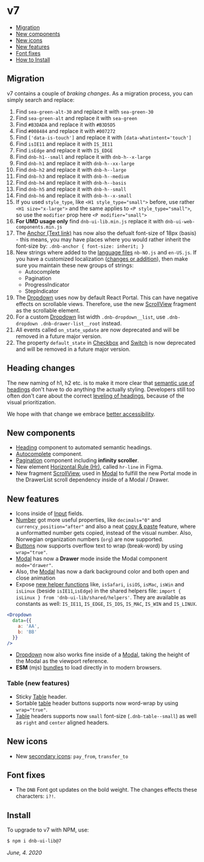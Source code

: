 # v7

- [Migration](#migration)
- [New components](#new-components)
- [New icons](#new-icons)
- [New features](#new-features)
- [Font fixes](#font-fixes)
- [How to Install](#install)

## Migration

v7 contains a couple of _braking changes_. As a migration process, you can simply search and replace:

1. Find `sea-green-alt-30` and replace it with `sea-green-30`
1. Find `sea-green-alt` and replace it with `sea-green`
1. Find `#B3DADA` and replace it with `#B3D5D5`
1. Find `#008484` and replace it with `#007272`
1. Find `['data-is-touch']` and replace it with `[data-whatintent='touch']`
1. Find `isIE11` and replace it with `IS_IE11`
1. Find `isEdge` and replace it with `IS_EDGE`
1. Find `dnb-h1--small` and replace it with `dnb-h--x-large`
1. Find `dnb-h1` and replace it with `dnb-h--xx-large`
1. Find `dnb-h2` and replace it with `dnb-h--large`
1. Find `dnb-h3` and replace it with `dnb-h--medium`
1. Find `dnb-h4` and replace it with `dnb-h--basis`
1. Find `dnb-h5` and replace it with `dnb-h--small`
1. Find `dnb-h6` and replace it with `dnb-h--x-small`
1. If you used `style_type`, like `<H1 style_type="small">` before, use rather `<H1 size="x-large">` and the same applies to `<P style_type="small">`, so use the `modifier` prop here `<P modifier="small">`
1. **For UMD usage only** find `dnb-ui-lib.min.js` replace it with `dnb-ui-web-components.min.js`
1. The [Anchor (Text link)](/uilib/elements/anchor) has now also the defualt font-size of 18px (basis) - this means, you may have places where you would rather inherit the font-size by: `.dnb-anchor { font-size: inherit; }`
1. New strings where added to the [language files](/uilib/usage/customisation/localization) `nb-NO.js` and `en-US.js`. If you have a customized localization ([changes or addition](https://gist.github.com/tujoworker/f754da1137507fdd5d4bb61949a92259/revisions)), then make sure you maintain these new groups of strings:
   - Autocomplete
   - Pagination
   - ProgressIndicator
   - StepIndicator
1. The [Dropdown](/uilib/components/dropdown) uses now by default React Portal. This can have negative effects on scrollable views. Therefore, use the new [ScrollView](/uilib/components/fragments/scroll-view) fragment as the scrollable element.
1. For a custom [Dropdown](/uilib/components/dropdown) list width `.dnb-dropdown__list`, use `.dnb-dropdown .dnb-drawer-list__root` instead.
1. All events called `on_state_update` are now deprecated and will be removed in a future major version.
1. The property `default_state` in [Checkbox](/uilib/components/checkbox) and [Switch](/uilib/components/switch) is now deprecated and will be removed in a future major version.

## Heading changes

The new naming of h1, h2 etc. is to make it more clear that [semantic use of headings](/uilib/usage/best-practices/for-typography#headings-and-styling) don't have to do anything the actually styling. Developers still too often don't care about the correct [leveling of headings](/uilib/usage/best-practices/for-typography#think-semantics-first), because of the visual prioritization.

We hope with that change we embrace [better accessibility](/uilib/usage/accessibility/checklist).

## New components

- [Heading](/uilib/components/heading) component to automated semantic headings.
- [Autocomplete](/uilib/components/autocomplete) component.
- [Pagination](/uilib/components/pagination) component including **infinity scroller**.
- New element [Horizontal Rule (Hr)](/uilib/elements/horizontal-rule), called `hr-line` in Figma.
- New fragment [ScrollView](/uilib/components/fragments/scroll-view), used in [Modal](/uilib/components/modal) to fulfill the new Portal mode in the DrawerList scroll dependency inside of a Modal / Drawer.

## New features

- Icons inside of [Input](/uilib/components/input#input-icon) fields.
- [Number](/uilib/components/number) got more useful properties, like `decimals="0"` and `currency_position="after"` and also a neat [copy & paste](/uilib/components/number#accessibility) feature, where a unformatted number gets copied, instead of the visual number. Also, Norwegian organization numbers (`org`) are now supported.
- [Buttons](/uilib/components/button) now supports overflow text to wrap (break-word) by using `wrap="true"`.
- [Modal](/uilib/components/modal#drawer-mode) has now a **Drawer** mode inside the Modal component `mode="drawer"`.
- Also, the [Modal](/uilib/components/modal#drawer-mode) has now a dark background color and both open and close animation
- Expose [new helper functions](/uilib/helpers/functions#general-helpers) like, `isSafari`, `isiOS`, `isMac`, `isWin` and `isLinux` (beside `isIE11`,`isEdge`) in the shared helpers file: `import { isLinux } from 'dnb-ui-lib/shared/helpers'`. They are available as constants as well: `IS_IE11`, `IS_EDGE`, `IS_IOS`, `IS_MAC`, `IS_WIN` and `IS_LINUX`.

```jsx
<Dropdown
  data={{
    a: 'AA',
    b: 'BB'
  }}
/>
```

- [Dropdown](/uilib/components/dropdown) now also works fine inside of a [Modal](/uilib/components/modal#drawer-mode), taking the height of the Modal as the viewport reference.
- **ESM** (mjs) [bundles](/uilib/usage/first-steps/bundles) to load directly in to modern browsers.

### Table (new features)

- Sticky [Table](/uilib/elements/tables#table-with-sticky-header) header.
- Sortable [table](/uilib/elements/tables) header buttons supports now word-wrap by using `wrap="true"`.
- [Table](/uilib/elements/tables) headers supports now `small` font-size (`.dnb-table--small`) as well as `right` and `center` aligned headers.

## New icons

- New [secondary icons](/icons/secondary): `pay_from`, `transfer_to`

## Font fixes

- The `DNB` Font got updates on the bold weight. The changes effects these characters: `i?!`.

## Install

To upgrade to v7 with NPM, use:

```bash
$ npm i dnb-ui-lib@7
```

_June, 4. 2020_
